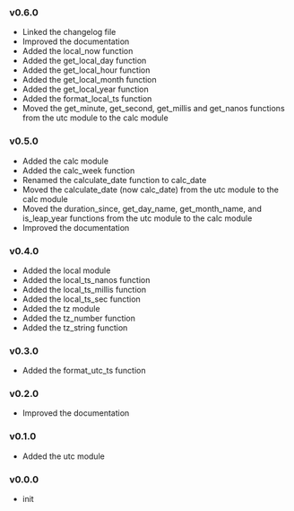 ### v0.6.0

- Linked the changelog file
- Improved the documentation
- Added the local_now function
- Added the get_local_day function
- Added the get_local_hour function
- Added the get_local_month function
- Added the get_local_year function
- Added the format_local_ts function
- Moved the get_minute, get_second, get_millis and get_nanos functions from the utc module to the calc module

### v0.5.0

- Added the calc module
- Added the calc_week function
- Renamed the calculate_date function to calc_date
- Moved the calculate_date (now calc_date) from the utc module to the calc module
- Moved the duration_since, get_day_name, get_month_name, and is_leap_year functions from the utc module to the calc module
- Improved the documentation

### v0.4.0

- Added the local module
- Added the local_ts_nanos function
- Added the local_ts_millis function
- Added the local_ts_sec function
- Added the tz module
- Added the tz_number function
- Added the tz_string function

### v0.3.0

- Added the format_utc_ts function

### v0.2.0

- Improved the documentation

### v0.1.0

- Added the utc module

### v0.0.0

- init
